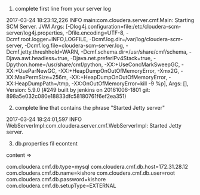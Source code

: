 1) complete first line from your server log

2017-03-24 18:23:12,226 INFO main:com.cloudera.server.cmf.Main: Starting SCM Server. JVM Args: [-Dlog4j.configuration=file:/etc/cloudera-scm-server/log4j.properties, -Dfile.encoding=UTF-8, -Dcmf.root.logger=INFO,LOGFILE, -Dcmf.log.dir=/var/log/cloudera-scm-server, -Dcmf.log.file=cloudera-scm-server.log, -Dcmf.jetty.threshhold=WARN, -Dcmf.schema.dir=/usr/share/cmf/schema, -Djava.awt.headless=true, -Djava.net.preferIPv4Stack=true, -Dpython.home=/usr/share/cmf/python, -XX:+UseConcMarkSweepGC, -XX:+UseParNewGC, -XX:+HeapDumpOnOutOfMemoryError, -Xmx2G, -XX:MaxPermSize=256m, -XX:+HeapDumpOnOutOfMemoryError, -XX:HeapDumpPath=/tmp, -XX:OnOutOfMemoryError=kill -9 %p], Args: [], Version: 5.9.0 (#249 built by jenkins on 20161006-1801 git: 898a5e032c080e18833dfc58180761f6ef2ea351)

2) complete line that contains the phrase "Started Jetty server"

2017-03-24 18:24:01,597 INFO WebServerImpl:com.cloudera.server.cmf.WebServerImpl: Started Jetty server.

3) db.properties fil econtent 

content => 

com.cloudera.cmf.db.type=mysql
com.cloudera.cmf.db.host=172.31.28.12
com.cloudera.cmf.db.name=kishore
com.cloudera.cmf.db.user=root
com.cloudera.cmf.db.password=kishore
com.cloudera.cmf.db.setupType=EXTERNAL